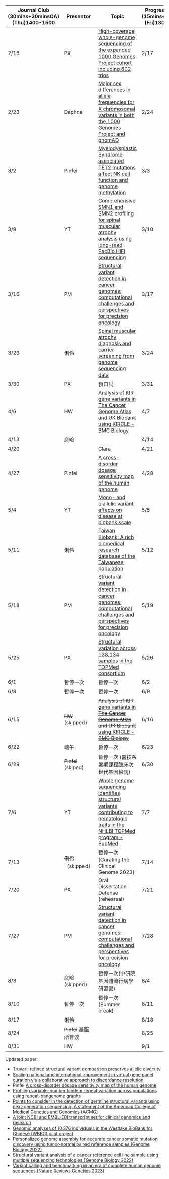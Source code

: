 | Journal Club  <br>(30mins+30minsQA)  <br>(Thu)1400-1500 | Presentor | Topic                                                                                                                                                                                                                            | Progress report  <br>(15mins+5minQA)  <br>(Fri)1300-1400 | Presentor |        |        |
| ------------------------------------------------------- | --------- | -------------------------------------------------------------------------------------------------------------------------------------------------------------------------------------------------------------------------------- | -------------------------------------------------------- | --------- | ------ | ------ |
| 2/16                                                    | PX        | [High-coverage whole-genome sequencing of the expanded 1000 Genomes Project cohort including 602 trios](https://www.sciencedirect.com/science/article/pii/S0092867422009916?via%3Dihub)                                          | 2/17                                                     | Calvin    | HW     | Pinfei |
| 2/23                                                    | Daphne    | [Major sex differences in allele frequencies for X chromosomal variants in both the 1000 Genomes Project and gnomAD](https://journals.plos.org/plosgenetics/article?id=10.1371/journal.pgen.1010231)                             | 2/24                                                     | 郁書        | PX     | PM     |
| 3/2                                                     | Pinfei    | [Myelodysplastic Syndrome associated TET2 mutations affect NK cell function and genome methylation](https://www.nature.com/articles/s41467-023-36193-w)                                                                          | 3/3                                                      | 庭暄        | YT     |        |
| 3/9                                                     | YT        | [Comprehensive SMN1 and SMN2 profiling for spinal muscular atrophy analysis using long-read PacBio HiFi sequencing](https://www.cell.com/ajhg/fulltext/S0002-9297(23)00001-0)                                                    | 3/10                                                     | 俐伶        | 俐伶     | Calvin |
| 3/16                                                    | PM        | [Structural variant detection in cancer genomes: computational challenges and perspectives for precision oncology](https://www.nature.com/articles/s41698-021-00155-6)                                                           | 3/17                                                     | HW        | Pinfei | 郁書     |
| 3/23                                                    | 俐伶        | [Spinal muscular atrophy diagnosis and carrier screening from genome sequencing data](https://www.sciencedirect.com/science/article/pii/S1098360021008662?via%3Dihub)                                                            | 3/24                                                     | PX        | PM     |        |
| 3/30                                                    | PX        | 預口試                                                                                                                                                                                                                              | 3/31                                                     | YT        | 庭暄     |        |
| 4/6                                                     | HW        | [Analysis of KIR gene variants in The Cancer Genome Atlas and UK Biobank using KIRCLE - BMC Biology](https://bmcbiol.biomedcentral.com/articles/10.1186/s12915-022-01392-2)                                                      | 4/7                                                      | Calvin    | HW     | Pinfei |
| 4/13                                                    | 庭暄        |                                                                                                                                                                                                                                  | 4/14                                                     | 郁書        | PM     |        |
| 4/20                                                    |           | Clara                                                                                                                                                                                                                            | 4/21                                                     | 庭暄        | YT     | PX     |
| 4/27                                                    | Pinfei    | [A cross-disorder dosage sensitivity map of the human genome](https://www.sciencedirect.com/science/article/pii/S0092867422007887?via%3Dihub)                                                                                    | 4/28                                                     | 俐伶        | 俐伶     | HW     |
| 5/4                                                     | YT        | [Mono- and biallelic variant effects on disease at biobank scale](https://pubmed.ncbi.nlm.nih.gov/36653560/)                                                                                                                     | 5/5                                                      | Calvin    | Pinfei | 郁書     |
| 5/11                                                    | 俐伶        | [Taiwan Biobank: A rich biomedical research database of the Taiwanese population](https://pubmed.ncbi.nlm.nih.gov/36776991/)                                                                                                     | 5/12                                                     | PX        | PM     | 庭暄     |
| 5/18                                                    | PM        | [Structural variant detection in cancer genomes: computational challenges and perspectives for precision oncology](https://www.nature.com/articles/s41698-021-00155-6)                                                           | 5/19                                                     | YT        | 自航     | 自航     |
| 5/25                                                    | PX        | [Structural variation across 138,134 samples in the TOPMed consortium](https://www.biorxiv.org/content/10.1101/2023.01.25.525428v1)                                                                                              | 5/26                                                     | Calvin    | HW     | Pinfei |
| 6/1                                                     | 暫停一次      |    暫停一次       | 6/2                                                      | 郁書        | PX     | PM     |
| 6/8                                                     | 暫停一次      |    暫停一次       | 6/9                                                      | 庭暄        | YT     |        |
| 6/15                                                    | ~~HW~~ (skipped)        | [~~Analysis of KIR gene variants in The Cancer Genome Atlas and UK Biobank using KIRCLE - BMC Biology~~](https://bmcbiol.biomedcentral.com/articles/10.1186/s12915-022-01392-2)                                                      | 6/16                                                     | 俐伶        | 俐伶     | Calvin |
| 6/22                                                    | 端午        |      暫停一次       | 6/23                                                     | 端午        | 端午     | 端午     |
| 6/29                                                    | ~~Pinfei~~ (skiped)    | 暫停一次 (醫技系暑期課程臨床次世代基因檢測)    | 6/30                                                     | ~~HW~~（skipped）         | ~~Pinfei~~（skipped）  | ~~郁書~~（skipped）      |
| 7/6                                                     | YT        | [Whole genome sequencing identifies structural variants contributing to hematologic traits in the NHLBI TOPMed program - PubMed](https://pubmed.ncbi.nlm.nih.gov/36481753/)                                                      | 7/7                                                      | HW        | PM     | 庭暄     |
| 7/13                                                    | ~~俐伶~~ （skipped）        |  暫停一次 (Curating the Clinical Genome 2023) | 7/14                          | ~~YT~~ （skipped）        | ~~自航~~（skipped）      | ~~自航~~ （skipped）     |
| 7/20                                                    | PX        | Oral Dissertation Defense (rehearsal)                                                           | 7/21        | Calvin    |  PX    | 自航 |
| 7/27                                                    | PM        | [Structural variant detection in cancer genomes: computational challenges and perspectives for precision oncology](https://www.nature.com/articles/s41698-021-00155-6)  | 7/28                                                     | 郁書        | YT    |  庭暄   |
| 8/3                                                     | ~~庭暄~~  (skipped)      |   暫停一次(中研院基因體流行病學研習營)   | 8/4       | ~~庭暄~~ （skipped）        | ~~YT~~ （skipped）     |        |
| 8/10                                                    |  暫停一次   |  暫停一次(Summer break) | 8/11                                 | ~~俐伶~~  （skipped）       | ~~俐伶~~ （skipped）     | ~~Calvin~~（skipped）  |
| 8/17                                                    | 俐伶          | | 8/18                                                     | HW        | 庭暄  | 郁書     |
| 8/24                                                    | ~~Pinfei~~ 基蛋所普渡    |                                                                                                                                                                        | 8/25                                                     | PX        | PM     |  ~~Pinfei~~   |
| 8/31                                                    |      HW  |                                                                                                                                                                                                                    | 9/1                                                      | YT        | 自航     | 自航     |




Updated paper:  <br> 
- [Truvari: refined structural variant comparison preserves allelic diversity](https://genomebiology.biomedcentral.com/articles/10.1186/s13059-022-02840-6) <br> 
- [Scaling national and international improvement in virtual gene panel curation via a collaborative approach to discordance resolution](https://doi.org/10.1016/j.ajhg.2021.06.020) <br> 
- Pinfei [A cross-disorder dosage sensitivity map of the human genome](https://doi.org/10.1016/j.cell.2022.06.036) <br> 
- [Profiling variable-number tandem repeat variation across populations using repeat-pangenome graphs](https://doi.org/10.1038/s41467-021-24378-0) <br>
- [Points to consider in the detection of germline structural variants using next-generation sequencing: A statement of the American College of Medical Genetics and Genomics (ACMG)](https://doi.org/10.1016/j.gim.2022.09.017) <br>
- [A joint NCBI and EMBL-EBI transcript set for clinical genomics and research](https://doi.org/10.1038/s41586-022-04558-8) <br>
- [Genomic analyses of 10,376 individuals in the Westlake BioBank for Chinese (WBBC) pilot project](https://www.nature.com/articles/s41467-022-30526-x) <br>
- [Personalized genome assembly for accurate cancer somatic mutation discovery using tumor-normal paired reference samples (Genome Biology 2022)](https://genomebiology.biomedcentral.com/articles/10.1186/s13059-022-02803-x)<br>
- [Structural variant analysis of a cancer reference cell line sample using multiple sequencing technologies (Genome Biology 2022)](https://genomebiology.biomedcentral.com/articles/10.1186/s13059-022-02816-6)<br>
- [Variant calling and benchmarking in an era of complete human genome sequences (Nature Reviews Genetics 2023)](https://doi.org/10.1038/s41576-023-00590-0)<br>
